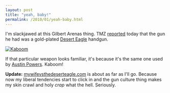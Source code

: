 ```yaml
---
layout: post
title: "yeah, baby!"
permalink: /2010/01/yeah-baby.html
---
```


<p>I'm slackjawed at this Gilbert Arenas thing.  TMZ <a href="http://www.tmz.com/2010/01/05/gilbert-arenas-nba-gun-unlicensed-weapon-assault/">reported</a> today that the gun he had was a gold-plated <a href="http://www.magnumresearch.com/Desert_Eagle.asp">Desert Eagle</a> handgun.</p>

<p><a style="display: inline;" href="http://sippey.typepad.com/.a/6a00d8341c4f5f53ef0120a7aa3764970b-pi"><img class="asset  asset-image at-xid-6a00d8341c4f5f53ef0120a7aa3764970b" alt="Kaboom" src="http://sippey.typepad.com/.a/6a00d8341c4f5f53ef0120a7aa3764970b-500wi"  /></a> <br /></p>

<p>If that particular weapon looks familiar, it's because it's the same one used by <a href="http://www.sportsbybrooks.com/gils-golden-gun-same-as-saddam-austin-powers-27552">Austin Powers</a>.  Kaboom!</p>

<p><strong>Update:</strong>  <a href="http://mywifevsthedeserteagle.com/">mywifevsthedeserteagle.com</a> is about as far as I'll go. Because now my liberal tendencies start to click in and the gun culture thing makes my skin crawl and holy <em>crap</em> what the hell. Seriously.</p>



